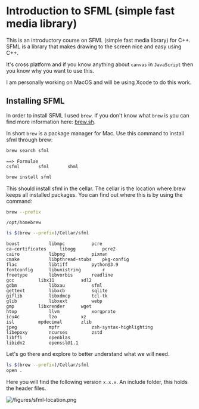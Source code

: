 # Introduction to SFML (simple fast media library)

This is an introductory course on SFML (simple fast media library) for C++. SFML is a library that makes drawing to the screen nice and easy using C++.

It's cross platform and if you know anything about `canvas` in `JavaScript` then you know why you want to use this.

I am personally working on MacOS and will be using Xcode to do this work.

## Installing SFML

In order to install SFML I used `brew`. If you don't know what `brew` is you can find more information here: [brew.sh](https://brew.sh).

In short `brew` is a package manager for Mac. Use this command to install sfml through brew:

```bash
brew search sfml
```

```
==> Formulae
csfml       sfml       shml
```

```bash
brew install sfml
```

This should install sfml in the cellar. The cellar is the location where brew keeps all installed packages. You can find out where this is by using the command:

```bash
brew --prefix
```

```
/opt/homebrew
```

```bash
ls $(brew --prefix)/Cellar/sfml
```

```
boost			libmpc			pcre
ca-certificates		libogg			pcre2
cairo			libpng			pixman
cmake			libpthread-stubs	pkg-config
flac			libtiff			python@3.9
fontconfig		libunistring		r
freetype		libvorbis		readline
gcc			libx11			sdl2
gdbm			libxau			sfml
gettext			libxcb			sqlite
giflib			libxdmcp		tcl-tk
glib			libxext			webp
gmp			libxrender		wget
htop			llvm			xorgproto
icu4c			lzo			xz
isl			mpdecimal		zlib
jpeg			mpfr			zsh-syntax-highlighting
libepoxy		ncurses			zstd
libffi			openblas
libidn2			openssl@1.1
```

Let's go there and explore to better understand what we will need.

```bash
ls $(brew --prefix)/Cellar/sfml
open .
```

Here you will find the following version `x.x.x`. An include folder, this holds the header files. 

![/figures/sfml-location.png]()

